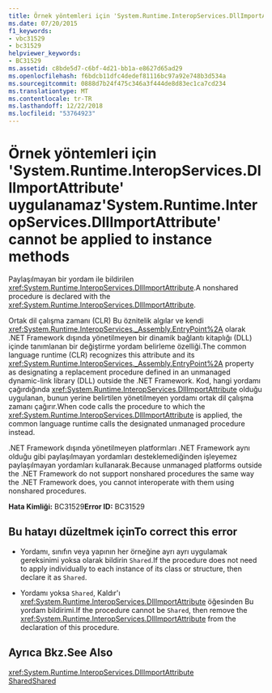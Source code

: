 ```yaml
---
title: Örnek yöntemleri için 'System.Runtime.InteropServices.DllImportAttribute' uygulanamaz
ms.date: 07/20/2015
f1_keywords:
- vbc31529
- bc31529
helpviewer_keywords:
- BC31529
ms.assetid: c8bde5d7-c6bf-4d21-bb1a-e8627d65ad29
ms.openlocfilehash: f6bdcb11dfc4dedef81116bc97a92e748b3d534a
ms.sourcegitcommit: 0888d7b24f475c346a3f444de8d83ec1ca7cd234
ms.translationtype: MT
ms.contentlocale: tr-TR
ms.lasthandoff: 12/22/2018
ms.locfileid: "53764923"
---
```

# <a name="systemruntimeinteropservicesdllimportattribute-cannot-be-applied-to-instance-methods"></a><span data-ttu-id="38c2d-102">Örnek yöntemleri için 'System.Runtime.InteropServices.DllImportAttribute' uygulanamaz</span><span class="sxs-lookup"><span data-stu-id="38c2d-102">'System.Runtime.InteropServices.DllImportAttribute' cannot be applied to instance methods</span></span>
<span data-ttu-id="38c2d-103">Paylaşılmayan bir yordam ile bildirilen <xref:System.Runtime.InteropServices.DllImportAttribute>.</span><span class="sxs-lookup"><span data-stu-id="38c2d-103">A nonshared procedure is declared with the <xref:System.Runtime.InteropServices.DllImportAttribute>.</span></span>  
  
 <span data-ttu-id="38c2d-104">Ortak dil çalışma zamanı (CLR) Bu öznitelik algılar ve kendi <xref:System.Runtime.InteropServices._Assembly.EntryPoint%2A> olarak .NET Framework dışında yönetilmeyen bir dinamik bağlantı kitaplığı (DLL) içinde tanımlanan bir değiştirme yordam belirleme özelliği.</span><span class="sxs-lookup"><span data-stu-id="38c2d-104">The common language runtime (CLR) recognizes this attribute and its <xref:System.Runtime.InteropServices._Assembly.EntryPoint%2A> property as designating a replacement procedure defined in an unmanaged dynamic-link library (DLL) outside the .NET Framework.</span></span> <span data-ttu-id="38c2d-105">Kod, hangi yordamı çağırdığında <xref:System.Runtime.InteropServices.DllImportAttribute> olduğu uygulanan, bunun yerine belirtilen yönetilmeyen yordamı ortak dil çalışma zamanı çağırır.</span><span class="sxs-lookup"><span data-stu-id="38c2d-105">When code calls the procedure to which the <xref:System.Runtime.InteropServices.DllImportAttribute> is applied, the common language runtime calls the designated unmanaged procedure instead.</span></span>  
  
 <span data-ttu-id="38c2d-106">.NET Framework dışında yönetilmeyen platformları .NET Framework aynı olduğu gibi paylaşılmayan yordamları desteklemediğinden işleyemez paylaşılmayan yordamları kullanarak.</span><span class="sxs-lookup"><span data-stu-id="38c2d-106">Because unmanaged platforms outside the .NET Framework do not support nonshared procedures the same way the .NET Framework does, you cannot interoperate with them using nonshared procedures.</span></span>  
  
 <span data-ttu-id="38c2d-107">**Hata Kimliği:** BC31529</span><span class="sxs-lookup"><span data-stu-id="38c2d-107">**Error ID:** BC31529</span></span>  
  
## <a name="to-correct-this-error"></a><span data-ttu-id="38c2d-108">Bu hatayı düzeltmek için</span><span class="sxs-lookup"><span data-stu-id="38c2d-108">To correct this error</span></span>  
  
-   <span data-ttu-id="38c2d-109">Yordamı, sınıfın veya yapının her örneğine ayrı ayrı uygulamak gereksinimi yoksa olarak bildirin `Shared`.</span><span class="sxs-lookup"><span data-stu-id="38c2d-109">If the procedure does not need to apply individually to each instance of its class or structure, then declare it as `Shared`.</span></span>  
  
-   <span data-ttu-id="38c2d-110">Yordamı yoksa `Shared`, Kaldır'ı <xref:System.Runtime.InteropServices.DllImportAttribute> öğesinden Bu yordam bildirimi.</span><span class="sxs-lookup"><span data-stu-id="38c2d-110">If the procedure cannot be `Shared`, then remove the <xref:System.Runtime.InteropServices.DllImportAttribute> from the declaration of this procedure.</span></span>  
  
## <a name="see-also"></a><span data-ttu-id="38c2d-111">Ayrıca Bkz.</span><span class="sxs-lookup"><span data-stu-id="38c2d-111">See Also</span></span>  
 <xref:System.Runtime.InteropServices.DllImportAttribute>  
 [<span data-ttu-id="38c2d-112">Shared</span><span class="sxs-lookup"><span data-stu-id="38c2d-112">Shared</span></span>](../../visual-basic/language-reference/modifiers/shared.md)

